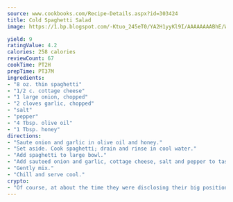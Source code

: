 ```yaml
---
source: www.cookbooks.com/Recipe-Details.aspx?id=303424
title: Cold Spaghetti Salad
image: https://1.bp.blogspot.com/-Ktuo_245eT0/YA2H1yyKl9I/AAAAAAAABhE/WMoqSq2tWOcgMkPaLYZ-49h8pVDUUwFCQCLcBGAsYHQ/s307/5.png

yield: 9
ratingValue: 4.2
calories: 258 calories
reviewCount: 67
cookTime: PT2H
prepTime: PT37M
ingredients:
- "8 oz. thin spaghetti"
- "1/2 c. cottage cheese"
- "1 large onion, chopped"
- "2 cloves garlic, chopped"
- "salt"
- "pepper"
- "4 Tbsp. olive oil"
- "1 Tbsp. honey"
directions:
- "Saute onion and garlic in olive oil and honey."
- "Set aside. Cook spaghetti; drain and rinse in cool water."
- "Add spaghetti to large bowl."
- "Add sauteed onion and garlic, cottage cheese, salt and pepper to taste and a few tablespoons of olive oil."
- "Gently mix."
- "Chill and serve cool."
crypto:
- "Of course, at about the time they were disclosing their big position, Bitcoin started to crash."
---
```


